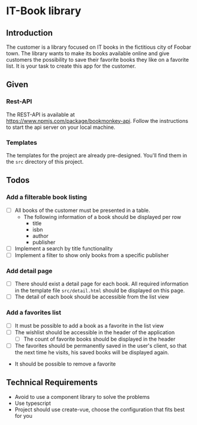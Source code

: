 # IT-Book library

## Introduction

The customer is a library focused on IT books in the fictitious city of Foobar town. The library wants to make its books available online and give customers the possibility to save their favorite books they like on a favorite list. It is your task to create this app for the customer.

## Given

### Rest-API

The REST-API is available at https://www.npmjs.com/package/bookmonkey-api. Follow the instructions to start the api server on your local machine.

### Templates

The templates for the project are already pre-designed. You'll find them in the `src` directory of this project.

## Todos

### Add a filterable book listing

- [ ] All books of the customer must be presented in a table.
  - The following information of a book should be displayed per row
    - title
    - isbn
    - author
    - publisher
- [ ] Implement a search by title functionality
- [ ] Implement a filter to show only books from a specific publisher

### Add detail page

- [ ] There should exist a detail page for each book. All required information in the template file `src/detail.html` should be displayed on this page.
- [ ] The detail of each book should be accessible from the list view

### Add a favorites list

- [ ] It must be possible to add a book as a favorite in the list view
- [ ] The wishlist should be accessible in the header of the application
  - [ ] The count of favorite books should be displayed in the header
- [ ] The favorites should be permanently saved in the user's client, so that the next time he visits, his saved books will be displayed again.
- It should be possible to remove a favorite

## Technical Requirements

- Avoid to use a component library to solve the problems
- Use typescript
- Project should use create-vue, choose the configuration that fits best for you
